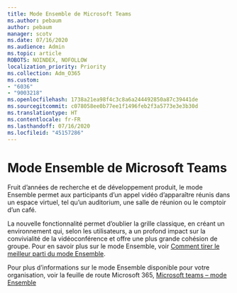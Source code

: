 ```yaml
---
title: Mode Ensemble de Microsoft Teams
ms.author: pebaum
author: pebaum
manager: scotv
ms.date: 07/16/2020
ms.audience: Admin
ms.topic: article
ROBOTS: NOINDEX, NOFOLLOW
localization_priority: Priority
ms.collection: Adm_O365
ms.custom:
- "6036"
- "9003218"
ms.openlocfilehash: 1738a21ea98f4c3c8a6a244492850a87c39441de
ms.sourcegitcommit: c078058ee0b77ee1f1496feb2f3a5773e3e3b30d
ms.translationtype: HT
ms.contentlocale: fr-FR
ms.lasthandoff: 07/16/2020
ms.locfileid: "45157286"
---
```

# <a name="microsoft-teams-together-mode"></a>Mode Ensemble de Microsoft Teams

Fruit d’années de recherche et de développement produit, le mode Ensemble permet aux participants d’un appel vidéo d’apparaître réunis dans un espace virtuel, tel qu’un auditorium, une salle de réunion ou le comptoir d’un café. 

La nouvelle fonctionnalité permet d’oublier la grille classique, en créant un environnement qui, selon les utilisateurs, a un profond impact sur la convivialité de la vidéoconférence et offre une plus grande cohésion de groupe. Pour en savoir plus sur le mode Ensemble, voir [Comment tirer le meilleur parti du mode Ensemble](https://techcommunity.microsoft.com/t5/microsoft-teams-blog/how-to-get-the-most-from-together-mode/ba-p/1509496).  

Pour plus d’informations sur le mode Ensemble disponible pour votre organisation, voir la feuille de route Microsoft 365, [Microsoft teams – mode Ensemble](https://www.microsoft.com/microsoft-365/roadmap?featureid=65942)